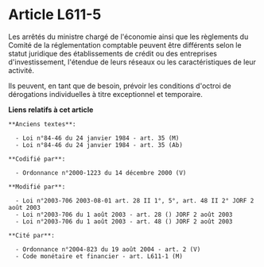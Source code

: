 # Article L611-5

Les arrêtés du ministre chargé de l'économie ainsi que les règlements du Comité de la réglementation comptable peuvent être
différents selon le statut juridique des établissements de crédit ou des entreprises d'investissement, l'étendue de leurs
réseaux ou les caractéristiques de leur activité.

Ils peuvent, en tant que de besoin, prévoir les conditions d'octroi de dérogations individuelles à titre exceptionnel et
temporaire.

**Liens relatifs à cet article**

	**Anciens textes**:

	  - Loi n°84-46 du 24 janvier 1984 - art. 35 (M)
	  - Loi n°84-46 du 24 janvier 1984 - art. 35 (Ab)

	**Codifié par**:

	  - Ordonnance n°2000-1223 du 14 décembre 2000 (V)

	**Modifié par**:

	  - Loi n°2003-706 2003-08-01 art. 28 II 1°, 5°, art. 48 II 2° JORF 2 août 2003
	  - Loi n°2003-706 du 1 août 2003 - art. 28 () JORF 2 août 2003
	  - Loi n°2003-706 du 1 août 2003 - art. 48 () JORF 2 août 2003

	**Cité par**:

	  - Ordonnance n°2004-823 du 19 août 2004 - art. 2 (V)
	  - Code monétaire et financier - art. L611-1 (M)
